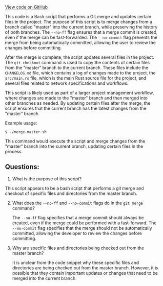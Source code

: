 [View code on GitHub](https://github.com/nervosnetwork/ckb/devtools/git/merge-master.sh)

This code is a Bash script that performs a Git merge and updates certain files in the project. The purpose of this script is to merge changes from a branch called "master" into the current branch, while preserving the history of both branches. The `--no-ff` flag ensures that a merge commit is created, even if the merge can be fast-forwarded. The `--no-commit` flag prevents the merge from being automatically committed, allowing the user to review the changes before committing.

After the merge is complete, the script updates several files in the project. The `git checkout` command is used to copy the contents of certain files from the "master" branch to the current branch. These files include the `CHANGELOG.md` file, which contains a log of changes made to the project, the `src/main.rs` file, which is the main Rust source file for the project, and several files related to network specifications and workflows.

This script is likely used as part of a larger project management workflow, where changes are made to the "master" branch and then merged into other branches as needed. By updating certain files after the merge, the script ensures that the current branch has the latest changes from the "master" branch. 

Example usage:

```
$ ./merge-master.sh
```

This command would execute the script and merge changes from the "master" branch into the current branch, updating certain files in the process.
## Questions: 
 1. What is the purpose of this script?
   
   This script appears to be a bash script that performs a git merge and checkout of specific files and directories from the master branch.

2. What does the `--no-ff` and `--no-commit` flags do in the `git merge` command?

   The `--no-ff` flag specifies that a merge commit should always be created, even if the merge could be performed with a fast-forward. The `--no-commit` flag specifies that the merge should not be automatically committed, allowing the developer to review the changes before committing.

3. Why are specific files and directories being checked out from the master branch?

   It is unclear from the code snippet why these specific files and directories are being checked out from the master branch. However, it is possible that they contain important updates or changes that need to be merged into the current branch.